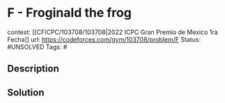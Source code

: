 # F - Froginald the frog

contest: [[CFICPC/103708/103708|2022 ICPC Gran Premio de Mexico 1ra Fecha]]
url: https://codeforces.com/gym/103708/problem/F
Status: #UNSOLVED
Tags: #

## Description

## Solution

